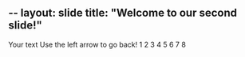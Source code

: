 --
layout: slide
title: "Welcome to our second slide!"
---
Your text
Use the left arrow to go back!
1
2
3
4
5
6
7
8
